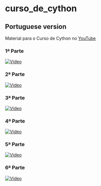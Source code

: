 # curso_de_cython

## Portuguese version

Material para o Curso de Cython no [YouTube](https://www.youtube.com/watch?v=3g-1pP_x6BU&list=PLKPv8puTp8ujMMOvhNVBPH6GRsqhAt-R5)

### 1ª Parte

[![Video](https://img.youtube.com/vi/3g-1pP_x6BU/0.jpg)](https://www.youtube.com/watch?v=3g-1pP_x6BU)


### 2ª Parte


[![Video](https://img.youtube.com/vi/oynHwmmtmH4/0.jpg)](https://www.youtube.com/watch?v=oynHwmmtmH4)

### 3ª Parte

[![Video](https://img.youtube.com/vi/S3SfG4AJgLM/0.jpg)](https://www.youtube.com/watch?v=S3SfG4AJgLM)

### 4ª Parte

[![Video](https://img.youtube.com/vi/e5Eix-f7h4Y/0.jpg)](https://www.youtube.com/watch?v=e5Eix-f7h4Y)

### 5ª Parte

[![Video](https://img.youtube.com/vi/j9sfyaYcwR8/0.jpg)](https://www.youtube.com/watch?v=j9sfyaYcwR8)

### 6ª Parte

[![Video](https://img.youtube.com/vi/5j__ge-n2I8/0.jpg)](https://www.youtube.com/watch?v=5j__ge-n2I8)
